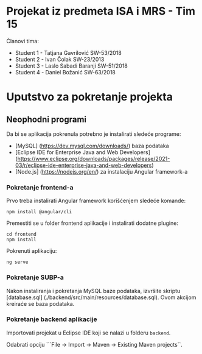 # Projekat iz predmeta ISA i MRS - Tim 15

Članovi tima:
* Student 1 - Tatjana Gavrilović SW-53/2018
* Student 2 - Ivan Čolak SW-23/2013
* Student 3 - Laslo Sabadi Baranji SW-51/2018
* Student 4 - Daniel Božanić SW-63/2018

# Uputstvo za pokretanje projekta

## Neophodni programi
Da bi se aplikacija pokrenula potrebno je instalirati sledeće programe:
* [MySQL] (https://dev.mysql.com/downloads/) baza podataka
* [Eclipse IDE for Enterprise Java and Web Developers] (https://www.eclipse.org/downloads/packages/release/2021-03/r/eclipse-ide-enterprise-java-and-web-developers)
* [Node.js] (https://nodejs.org/en/) za instalaciju Angular framework-a

### Pokretanje frontend-a
Prvo treba instalirati Angular framework korišćenjem sledeće komande:
```
npm install @angular/cli
```

Premestiti se u folder frontend aplikacije i instalirati dodatne plugine:
```
cd frontend
npm install
```

Pokrenuti aplikaciju:
```
ng serve
```
### Pokretanje SUBP-a

Nakon instaliranja i pokretanja MySQL baze podataka, izvršite skriptu [database.sql] (./backend/src/main/resources/database.sql).
Ovom akcijom kreiraće se baza podataka.

### Pokretanje backend aplikacije
Importovati projekat u Eclipse IDE koji se nalazi u folderu ```backend```.

Odabrati opciju ```File -> Import -> Maven -> Existing Maven projects``.